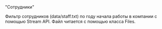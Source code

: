 "Сотрудники"

Фильтр сотрудников (data/staff.txt) по году начала работы в компании с помощью Stream API. Файл читается с помощью класса Files.

